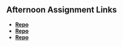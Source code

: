 ## Afternoon Assignment Links

* **[Repo](https://github.com/BlazeInGlory/<ASSIGNMENT_REPO>)**
* **[Repo](https://github.com/BlazeInGlory/<ASSIGNMENT_REPO>)**
* **[Repo](https://github.com/BlazeInGlory/<ASSIGNMENT_REPO>)**
